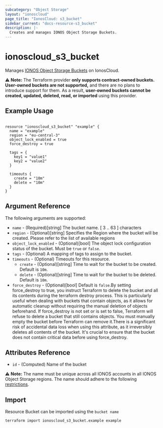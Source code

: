 ```yaml
---
subcategory: "Object Storage"
layout: "ionoscloud"
page_title: "IonosCloud: s3_bucket"
sidebar_current: "docs-resource-s3_bucket"
description: |-
  Creates and manages IONOS Object Storage Buckets.
---
```


# ionoscloud_s3_bucket

Manages [IONOS Object Storage Buckets](https://docs.ionos.com/cloud/storage-and-backup/ionos-object-storage/s3-tools) on IonosCloud.

⚠️ **Note:** The Terraform provider **only supports contract-owned buckets. User-owned buckets are not supported,** and there are no plans to introduce support for them. As a result, **user-owned buckets cannot be created, updated, deleted, read, or imported** using this provider.

## Example Usage

```hcl

resource "ionoscloud_s3_bucket" "example" {
  name = "example"
  region = "eu-central-3"
  object_lock_enabled = true
  force_destroy = true
  
  tags = {
    key1 = "value1"
    key2 = "value2"
  }

  timeouts {
    create = "10m"
    delete = "10m"
  }
}

```

## Argument Reference

The following arguments are supported:

- `name` - (Required)[string] The bucket name. [ 3 .. 63 ] characters
- `region` - (Optional)[string] Specifies the Region where the bucket will be created. Please refer to the list of available regions
- `object_lock_enabled` - (Optional)[bool] The object lock configuration status of the bucket. Must be `true` or `false`.
- `tags` - (Optional) A mapping of tags to assign to the bucket.
- `timeouts` - (Optional) Timeouts for this resource.
  - `create` - (Optional)[string] Time to wait for the bucket to be created. Default is `10m`.
  - `delete` - (Optional)[string] Time to wait for the bucket to be deleted. Default is `10m`.
- `force_destroy` - (Optional)[bool] Default is `false`.By setting force_destroy to true, you instruct Terraform to delete the bucket and all its contents during the terraform destroy process. This is particularly useful when dealing with buckets that contain objects, as it allows for automatic cleanup without requiring the manual deletion of objects beforehand. If force_destroy is not set or is set to false, Terraform will refuse to delete a bucket that still contains objects. You must manually empty the bucket before Terraform can remove it.There is a significant risk of accidental data loss when using this attribute, as it irreversibly deletes all contents of the bucket. It's crucial to ensure that the bucket does not contain critical data before using force_destroy.

## Attributes Reference

- `id` - (Computed) Name of the bucket

⚠️ **Note:** The name must be unique across all IONOS accounts in all IONOS Object Storage regions. The name should adhere to the following [restrictions](https://docs.ionos.com/cloud/storage-and-backup/s3-object-storage/concepts/buckets#naming-conventions).

## Import

Resource Bucket can be imported using the `bucket name`

```shell
terraform import ionoscloud_s3_bucket.example example
```